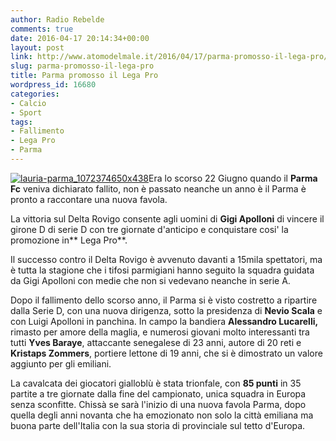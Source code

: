 ```yaml
---
author: Radio Rebelde
comments: true
date: 2016-04-17 20:14:34+00:00
layout: post
link: http://www.atomodelmale.it/2016/04/17/parma-promosso-il-lega-pro/
slug: parma-promosso-il-lega-pro
title: Parma promosso il Lega Pro
wordpress_id: 16680
categories:
- Calcio
- Sport
tags:
- Fallimento
- Lega Pro
- Parma
---
```


[![lauria-parma_1072374650x438](http://www.atomodelmale.it/wp-content/uploads/2016/04/lauria-parma_1072374650x438-300x202.jpg)](http://www.atomodelmale.it/2016/04/17/parma-promosso-il-lega-pro/lauria-parma_1072374650x438/)Era lo scorso 22 Giugno quando il **Parma Fc** veniva dichiarato fallito, non è passato neanche un anno è il Parma è pronto a raccontare una nuova favola.

La vittoria sul Delta Rovigo consente agli uomini di **Gigi Apolloni** di vincere il girone D di serie D con tre giornate d'anticipo e conquistare cosi' la promozione in** Lega Pro**.

Il successo contro il Delta Rovigo è avvenuto davanti a 15mila spettatori, ma è tutta la stagione che i tifosi parmigiani hanno seguito la squadra guidata da Gigi Apolloni con medie che non si vedevano neanche in serie A.

Dopo il fallimento dello scorso anno, il Parma si è visto costretto a ripartire dalla Serie D, con una nuova dirigenza, sotto la presidenza di **Nevio Scala** e con Luigi Apolloni in panchina. In campo la bandiera **Alessandro Lucarelli,** rimasto per amore della maglia, e numerosi giovani molto interessanti tra tutti **Yves Baraye**, attaccante senegalese di 23 anni, autore di 20 reti e **Kristaps Zommers**, portiere lettone di 19 anni, che si è dimostrato un valore aggiunto per gli emiliani.



La cavalcata dei giocatori gialloblù è stata trionfale, con **85 punti** in 35 partite a tre giornate dalla fine del campionato, unica squadra in Europa senza sconfitte.
Chissà se sarà l'inizio di una nuova favola Parma, dopo quella degli anni novanta che ha emozionato non solo la città emiliana ma buona parte dell'Italia con la sua storia di provinciale sul tetto d'Europa.
